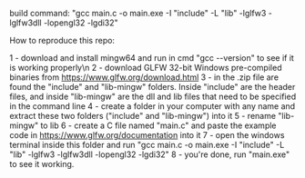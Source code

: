 build command: "gcc main.c -o main.exe -I "include" -L "lib" -lglfw3 -lglfw3dll -lopengl32 -lgdi32"

How to reproduce this repo:

1 - download and install mingw64 and run in cmd "gcc --version" to see if it is working properly\n
2 - download GLFW 32-bit Windows pre-compiled binaries from https://www.glfw.org/download.html
3 - in the .zip file are found the "include" and "lib-mingw" folders. Inside "include" are the header files, and inside "lib-mingw" are the dll and lib files that need to be specified in the command line
4 - create a folder in your computer with any name and extract these two folders ("include" and "lib-mingw") into it
5 - rename "lib-mingw" to lib
6 - create a C file named "main.c" and paste the example code in https://www.glfw.org/documentation into it
7 - open the windows terminal inside this folder and run "gcc main.c -o main.exe -I "include" -L "lib" -lglfw3 -lglfw3dll -lopengl32 -lgdi32"
8 - you're done, run "main.exe" to see it working.





